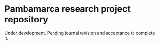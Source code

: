 # Pambamarca research project repository

Under development. Pending journal revision and acceptance to complete it.
